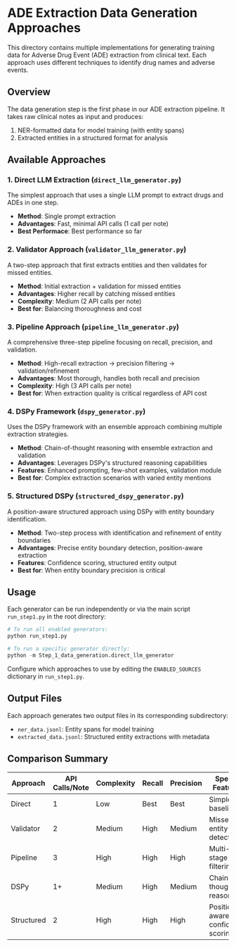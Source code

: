 # ADE Extraction Data Generation Approaches

This directory contains multiple implementations for generating training data for Adverse Drug Event (ADE) extraction from clinical text. Each approach uses different techniques to identify drug names and adverse events.

## Overview

The data generation step is the first phase in our ADE extraction pipeline. It takes raw clinical notes as input and produces:
1. NER-formatted data for model training (with entity spans)
2. Extracted entities in a structured format for analysis

## Available Approaches

### 1. Direct LLM Extraction (`direct_llm_generator.py`)

The simplest approach that uses a single LLM prompt to extract drugs and ADEs in one step.

- **Method**: Single prompt extraction
- **Advantages**: Fast, minimal API calls (1 call per note)
- **Best Performace**: Best performance so far

### 2. Validator Approach (`validator_llm_generator.py`)

A two-step approach that first extracts entities and then validates for missed entities.

- **Method**: Initial extraction + validation for missed entities
- **Advantages**: Higher recall by catching missed entities
- **Complexity**: Medium (2 API calls per note)
- **Best for**: Balancing thoroughness and cost

### 3. Pipeline Approach (`pipeline_llm_generator.py`)

A comprehensive three-step pipeline focusing on recall, precision, and validation.

- **Method**: High-recall extraction → precision filtering → validation/refinement
- **Advantages**: Most thorough, handles both recall and precision
- **Complexity**: High (3 API calls per note)
- **Best for**: When extraction quality is critical regardless of API cost

### 4. DSPy Framework (`dspy_generator.py`)

Uses the DSPy framework with an ensemble approach combining multiple extraction strategies.

- **Method**: Chain-of-thought reasoning with ensemble extraction and validation
- **Advantages**: Leverages DSPy's structured reasoning capabilities
- **Features**: Enhanced prompting, few-shot examples, validation module
- **Best for**: Complex extraction scenarios with varied entity mentions

### 5. Structured DSPy (`structured_dspy_generator.py`)

A position-aware structured approach using DSPy with entity boundary identification.

- **Method**: Two-step process with identification and refinement of entity boundaries
- **Advantages**: Precise entity boundary detection, position-aware extraction
- **Features**: Confidence scoring, structured entity output
- **Best for**: When entity boundary precision is critical

## Usage

Each generator can be run independently or via the main script `run_step1.py` in the root directory:

```python
# To run all enabled generators:
python run_step1.py

# To run a specific generator directly:
python -m Step_1_data_generation.direct_llm_generator
```

Configure which approaches to use by editing the `ENABLED_SOURCES` dictionary in `run_step1.py`.

## Output Files

Each approach generates two output files in its corresponding subdirectory:
- `ner_data.jsonl`: Entity spans for model training
- `extracted_data.jsonl`: Structured entity extractions with metadata

## Comparison Summary

| Approach     | API Calls/Note | Complexity | Recall | Precision | Special Features                      |
|--------------|----------------|------------|--------|-----------|--------------------------------------|
| Direct       | 1              | Low        | Best   | Best      | Simple baseline                      |
| Validator    | 2              | Medium     | High   | Medium    | Missed entity detection              |
| Pipeline     | 3              | High       | High   | High      | Multi-stage filtering                |
| DSPy         | 1+             | Medium     | High   | Medium    | Chain-of-thought reasoning           |
| Structured   | 2              | High       | High   | High      | Position-aware, confidence scoring   | 